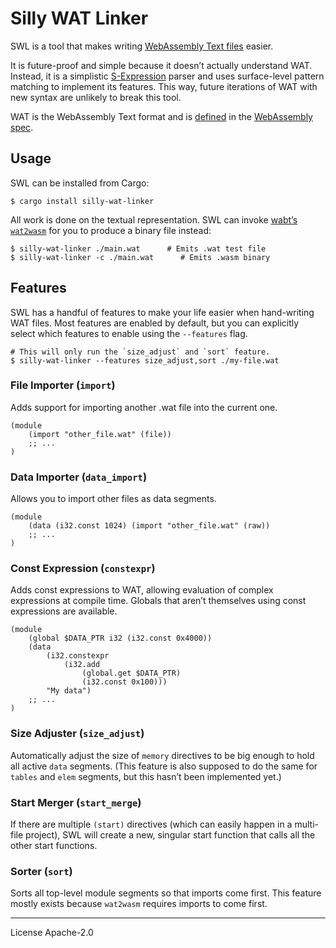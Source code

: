 # Silly WAT Linker

SWL is a tool that makes writing [WebAssembly Text files][wat spec] easier.

It is future-proof and simple because it doesn’t actually understand WAT. Instead, it is a simplistic [S-Expression] parser and uses surface-level pattern matching to implement its features. This way, future iterations of WAT with new syntax are unlikely to break this tool.

WAT is the WebAssembly Text format and is [defined][wat spec] in the [WebAssembly spec].

## Usage

SWL can be installed from Cargo:

```
$ cargo install silly-wat-linker
```

All work is done on the textual representation. SWL can invoke [wabt’s `wat2wasm`][wabt] for you to produce a binary file instead:

```
$ silly-wat-linker ./main.wat      # Emits .wat test file
$ silly-wat-linker -c ./main.wat      # Emits .wasm binary
```

## Features

SWL has a handful of features to make your life easier when hand-writing WAT files. Most features are enabled by default, but you can explicitly select which features to enable using the `--features` flag.

```
# This will only run the `size_adjust` and `sort` feature.
$ silly-wat-linker --features size_adjust,sort ./my-file.wat
```

### File Importer (`import`)

Adds support for importing another .wat file into the current one.

```wat
(module
	(import "other_file.wat" (file))
	;; ...
)
```

### Data Importer (`data_import`)

Allows you to import other files as data segments.

```wat
(module
	(data (i32.const 1024) (import "other_file.wat" (raw))
	;; ...
)
```

### Const Expression (`constexpr`)

Adds const expressions to WAT, allowing evaluation of complex expressions at compile time. Globals that aren’t themselves using const expressions are available.

```wat
(module
	(global $DATA_PTR i32 (i32.const 0x4000))
	(data
		(i32.constexpr
			(i32.add
				(global.get $DATA_PTR)
				(i32.const 0x100)))
		"My data")
	;; ...
)
```

### Size Adjuster (`size_adjust`)

Automatically adjust the size of `memory` directives to be big enough to hold all active `data` segments. (This feature is also supposed to do the same for `tables` and `elem` segments, but this hasn’t been implemented yet.)

### Start Merger (`start_merge`)

If there are multiple `(start)` directives (which can easily happen in a multi-file project), SWL will create a new, singular start function that calls all the other start functions.

### Sorter (`sort`)

Sorts all top-level module segments so that imports come first. This feature mostly exists because `wat2wasm` requires imports to come first.

---

License Apache-2.0

[wat spec]: https://webassembly.github.io/spec/core/text/index.html
[webassembly spec]: https://webassembly.github.io/spec/core/
[wabt]: https://github.com/WebAssembly/wabt
[s-expression]: https://en.wikipedia.org/wiki/S-expression
